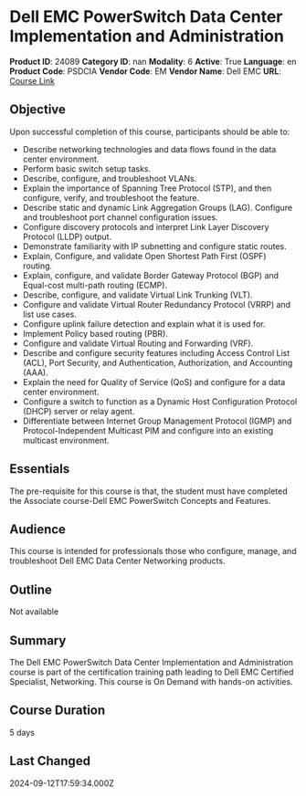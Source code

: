 # Dell EMC PowerSwitch Data Center Implementation and Administration

**Product ID**: 24089
**Category ID**: nan
**Modality**: 6
**Active**: True
**Language**: en
**Product Code**: PSDCIA
**Vendor Code**: EM
**Vendor Name**: Dell EMC
**URL**: [Course Link](https://www.fastlaneus.com/course/emc-psdcia)

## Objective
Upon successful completion of this course, participants should be able to:


- Describe networking technologies and data flows found in the data center environment.
- Perform basic switch setup tasks.
- Describe, configure, and troubleshoot VLANs.
- Explain the importance of Spanning Tree Protocol (STP), and then configure, verify, and troubleshoot the feature.
- Describe static and dynamic Link Aggregation Groups (LAG). Configure and troubleshoot port channel configuration issues.
- Configure discovery protocols and interpret Link Layer Discovery Protocol (LLDP) output.
- Demonstrate familiarity with IP subnetting and configure static routes.
- Explain, Configure, and validate Open Shortest Path First (OSPF) routing.
- Explain, configure, and validate Border Gateway Protocol (BGP) and Equal-cost multi-path routing (ECMP).
- Describe, configure, and validate Virtual Link Trunking (VLT).
- Configure and validate Virtual Router Redundancy Protocol (VRRP) and list use cases.
- Configure uplink failure detection and explain what it is used for.
- Implement Policy based routing (PBR).
- Configure and validate Virtual Routing and Forwarding (VRF).
- Describe and configure security features including Access Control List (ACL), Port Security, and Authentication, Authorization, and Accounting (AAA).
- Explain the need for Quality of Service (QoS) and configure for a data center environment.
- Configure a switch to function as a Dynamic Host Configuration Protocol (DHCP) server or relay agent.
- Differentiate between Internet Group Management Protocol (IGMP) and Protocol-Independent Multicast PIM and configure into an existing multicast environment.

## Essentials
The pre-requisite for this course is that, the student must have completed the Associate course-Dell EMC PowerSwitch Concepts and Features.

## Audience
This course is intended for professionals those who configure, manage, and troubleshoot Dell EMC Data Center Networking products.

## Outline
Not available

## Summary
The Dell EMC PowerSwitch Data Center Implementation and Administration course is part of the certification training path leading to Dell EMC Certified Specialist, Networking. This course is On Demand with hands-on activities.

## Course Duration
5 days

## Last Changed
2024-09-12T17:59:34.000Z
